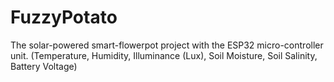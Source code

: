 # FuzzyPotato

The solar-powered smart-flowerpot project with the ESP32 micro-controller unit. (Temperature, Humidity, Illuminance (Lux), Soil Moisture, Soil Salinity, Battery Voltage)
